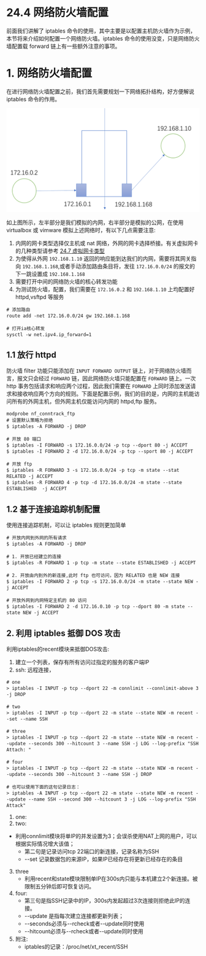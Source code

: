 # 24.4 网络防火墙配置
前面我们讲解了 iptables 命令的使用，其中主要是以配置主机防火墙作为示例，本节将来介绍如何配置一个网络防火墙。iptables 命令的使用没变，只是网络防火墙配置载 forward 链上有一些额外注意的事项。

# 1. 网络防火墙配置
在进行网络防火墙配置之前，我们首先需要规划一下网络拓扑结构，好方便解说 iptables 命令的作用。

![network](../images/23/net_filter.png)

如上图所示，左半部分是我们模拟的内网，右半部分是模拟的公网，在使用 virtualbox 或 vimware 模拟上述网络时，有以下几点需要注意:
1. 内网的网卡类型选择仅主机或 nat 网络，外网的网卡选择桥接。有关虚拟网卡的几种类型请参考 [24.7 虚拟网卡类型](24-iptables/虚拟网卡类型.md)
2. 为使得从外网 `192.168.1.10` 返回的响应能到达我们的内网，需要将其网关指向 `192.168.1.168`,或者手动添加路由条目将，发往 `172.16.0.0/24` 的报文的下一跳设置成 `192.168.1.168`
3. 需要打开中间的网络防火墙的核心转发功能
4. 为测试防火墙，配置，我们需要在 `172.16.0.2` 和 `192.168.1.10` 上均配置好 httpd,vsftpd 等服务

```
# 添加路由
route add -net 172.16.0.0/24 gw 192.168.1.168

# 打开ia核心转发
sysctl -w net.ipv4.ip_forward=1
```

## 1.1 放行 httpd
防火墙 filter 功能只能添加在 `INPUT FORWARD OUTPUT` 链上，对于网络防火墙而言，报文只会经过 `FORWARD` 链，因此网络防火墙只能配置在 `FORWARD` 链上。一次 http 事务包括请求和响应两个过程，因此我们需要在 `FORWARD` 上同时添加发送请求和接收响应两个方向的规则。下面是配置示例，我们的目的是，内网的主机能访问所有的外网主机，但外网主机仅能访问内网的 httpd,ftp 服务。

```
modprobe nf_conntrack_ftp
# 设置默认策略为拒绝
$ iptables -A FORWARD -j DROP

# 开放 80 端口
$ iptables -I FORWARD -s 172.16.0.0/24 -p tcp --dport 80 -j ACCEPT
$ iptables -I FORWARD 2 -d 172.16.0.0/24 -p tcp --sport 80 -j ACCEPT

# 开放 ftp
$ iptables -R FORWARD 3 -s 172.16.0.0/24 -p tcp -m state --stat RELATED -j ACCEPT
$ iptables -R FORWARD 4 -p tcp -d 172.16.0.0/24 -m state --state ESTABLISHED  -j ACCEPT
```

## 1.2 基于连接追踪机制配置
使用连接追踪机制，可以让 iptables 规则更加简单
```
# 开放内网到外网的所有请求
$ iptables -A FORWARD -j DROP

# 1. 开放已经建立的连接
$ iptables -R FORWARD 1 -p tcp -m state --state ESTABLISHED -j ACCEPT

# 2. 开放由内到外的新连接,此时 ftp 也可访问，因为 RELATED 也是 NEW 连接
$ iptables -I FORWARD 2 -p tcp -s 172.16.0.0/24 -m state --state NEW -j ACCEPT

# 开放外网到内网特定主机的 80 访问
$ iptables -I FORWARD 2 -d 172.16.0.10 -p tcp --dport 80 -m state --state NEW -j ACCEPT
```


## 2. 利用 iptables 抵御 DOS 攻击
利用iptables的recent模块来抵御DOS攻击:
1. 建立一个列表，保存有所有访问过指定的服务的客户端IP
2. ssh: 远程连接，

```
# one
> iptables -I INPUT -p tcp --dport 22 -m connlimit --connlimit-above 3 -j DROP

# two
> iptables -I INPUT -p tcp --dport 22 -m state --state NEW -m recent --set --name SSH

# three
> iptables -I INPUT -p tcp --dport 22 -m state --state NEW -m recent --update --seconds 300 --hitcount 3 --name SSH -j LOG --log-prefix "SSH Attach: "

# four
> iptables -I INPUT -p tcp --dport 22 -m state --state NEW -m recent --update --seconds 300 --hitcount 3 --name SSH -j DROP

# 也可以使用下面的这句记录日志：
> iptables -A INPUT -p tcp --dport 22 -m state --state NEW -m recent --update --name SSH --second 300 --hitcount 3 -j LOG --log-prefix "SSH Attack"
```

1. one:
2. two:
- 利用connlimit模块将单IP的并发设置为3；会误杀使用NAT上网的用户，可以根据实际情况增大该值；
    - 第二句是记录访问tcp 22端口的新连接，记录名称为SSH
    - --set 记录数据包的来源IP，如果IP已经存在将更新已经存在的条目
3. three
    - 利用recent和state模块限制单IP在300s内只能与本机建立2个新连接。被限制五分钟后即可恢复访问。
4. four:
    - 第三句是指SSH记录中的IP，300s内发起超过3次连接则拒绝此IP的连接。
    - --update 是指每次建立连接都更新列表；
    - --seconds必须与--rcheck或者--update同时使用
    - --hitcount必须与--rcheck或者--update同时使用
5. 附注:
    - iptables的记录：/proc/net/xt_recent/SSH
